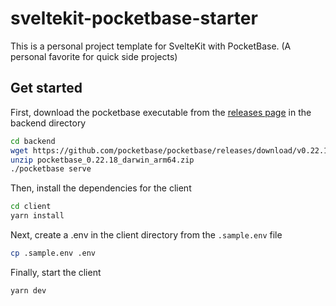 # sveltekit-pocketbase-starter

This is a personal project template for SvelteKit with PocketBase. (A personal favorite for quick side projects)

## Get started

First, download the pocketbase executable from the [releases page](https://pocketbase.io/docs/) in the backend directory

```bash
cd backend
wget https://github.com/pocketbase/pocketbase/releases/download/v0.22.18/pocketbase_0.22.18_darwin_arm64.zip
unzip pocketbase_0.22.18_darwin_arm64.zip
./pocketbase serve
```

Then, install the dependencies for the client

```bash
cd client
yarn install
```

Next, create a .env in the client directory from the `.sample.env` file

```bash
cp .sample.env .env
```

Finally, start the client

```bash
yarn dev
```
